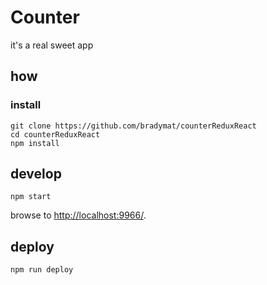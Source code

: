 
# Counter

it's a real sweet app

## how

### install

```
git clone https://github.com/bradymat/counterReduxReact
cd counterReduxReact
npm install
```

## develop

```
npm start
```

browse to <http://localhost:9966/>.

## deploy

```
npm run deploy
```
